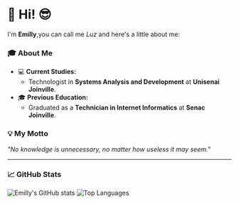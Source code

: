 # 👋 Hi! 😎

I'm **Emilly**,you can call me *Luz* and here's a little about me:  

### 🎓 About Me  
- 💻 **Current Studies:**  
  - Technologist in **Systems Analysis and Development** at **Unisenai Joinville**.  
- 🎓 **Previous Education:**  
  - Graduated as a **Technician in Internet Informatics** at **Senac Joinville**.  

### 💡 My Motto  
*"No knowledge is unnecessary, no matter how useless it may seem."*  

---

### 📈 GitHub Stats 

![Emilly's GitHub stats](https://github-readme-stats.vercel.app/api?username=emilly12321&show_icons=true&layout=compact&theme=dracula) ![Top Languages](https://github-readme-stats.vercel.app/api/top-langs/?username=Emilly12321&layout=donutt&theme=dracula)  
